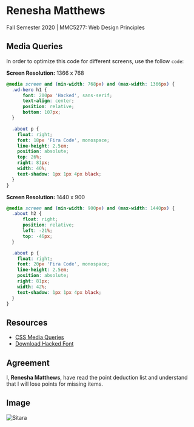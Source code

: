 # Renesha Matthews
Fall Semester 2020 | MMC5277: Web Design Principles

## Media Queries
In order to optimize this code for different screens, use the follow `code`:

**Screen Resolution:** 1366 x 768
``` css
@media screen and (min-width: 768px) and (max-width: 1366px) {
  .wd-hero h1 {
      font: 200px 'Hacked', sans-serif;
      text-align: center;
      position: relative;
      bottom: 107px;
  }

  .about p {
    float: right;
    font: 18px 'Fira Code', monospace;
    line-height: 2.5em;
    position: absolute;
    top: 26%;
    right: 81px;
    width: 46%;
    text-shadow: 1px 1px 4px black;
  }
}
```

**Screen Resolution:** 1440 x 900
``` css
@media screen and (min-width: 900px) and (max-width: 1440px) {
  .about h2 {
      float: right;
      position: relative;
      left: -21%;
      top: -46px;
  }

  .about p {
    float: right;
    font: 20px 'Fira Code', monospace;
    line-height: 2.5em;
    position: absolute;
    right: 81px;
    width: 42%;
    text-shadow: 1px 1px 4px black;
  }
}
```

## Resources
* [CSS Media Queries](https://www.w3schools.com/cssref/css3_pr_mediaquery.asp)
* [Download Hacked Font](https://watchdogsfont.com/)


## Agreement
I, **Renesha Matthews**, have read the point deduction list and understand that I will lose points for missing items.

## Image
![Sitara](https://static.wikia.nocookie.net/watchdogscombined/images/a/a1/Sitara_render.jpg/revision/latest?cb=20161127225553)
